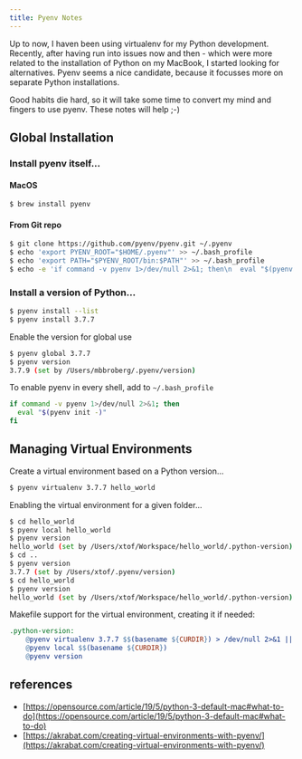```yaml
---
title: Pyenv Notes
---
```


Up to now, I haven been using virtualenv for my Python development. Recently, after having run into issues now and then - which were more related to the installation of Python on my MacBook, I started looking for alternatives. Pyenv seems a nice candidate, because it focusses more on separate Python installations.

Good habits die hard, so it will take some time to convert my mind and fingers to use pyenv. These notes will help ;-)

## Global Installation

### Install pyenv itself...

#### MacOS

```bash
$ brew install pyenv 
```

#### From Git repo

```bash
$ git clone https://github.com/pyenv/pyenv.git ~/.pyenv
$ echo 'export PYENV_ROOT="$HOME/.pyenv"' >> ~/.bash_profile
$ echo 'export PATH="$PYENV_ROOT/bin:$PATH"' >> ~/.bash_profile
$ echo -e 'if command -v pyenv 1>/dev/null 2>&1; then\n  eval "$(pyenv init -)"\nfi' >> ~/.bash_profile
```

### Install a version of Python...

```bash
$ pyenv install --list
$ pyenv install 3.7.7
```

Enable the version for global use

```bash
$ pyenv global 3.7.7
$ pyenv version
3.7.9 (set by /Users/mbbroberg/.pyenv/version)
```

To enable pyenv in every shell, add to `~/.bash_profile`

```bash
if command -v pyenv 1>/dev/null 2>&1; then
  eval "$(pyenv init -)"
fi
```

## Managing Virtual Environments

Create a virtual environment based on a Python version...

```bash
$ pyenv virtualenv 3.7.7 hello_world
```

Enabling the virtual environment for a given folder...

```bash
$ cd hello_world
$ pyenv local hello_world
$ pyenv version
hello_world (set by /Users/xtof/Workspace/hello_world/.python-version)
$ cd ..
$ pyenv version
3.7.7 (set by /Users/xtof/.pyenv/version)
$ cd hello_world
$ pyenv version
hello_world (set by /Users/xtof/Workspace/hello_world/.python-version)
```

Makefile support for the virtual environment, creating it if needed:

```Makefile
.python-version:
	@pyenv virtualenv 3.7.7 $$(basename ${CURDIR}) > /dev/null 2>&1 || true
	@pyenv local $$(basename ${CURDIR})
	@pyenv version
```

## references

* [https://opensource.com/article/19/5/python-3-default-mac#what-to-do](https://opensource.com/article/19/5/python-3-default-mac#what-to-do)
* [https://akrabat.com/creating-virtual-environments-with-pyenv/](https://akrabat.com/creating-virtual-environments-with-pyenv/)

